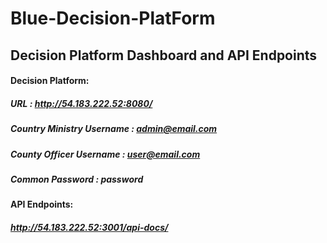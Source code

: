# Blue-Decision-PlatForm

## Decision Platform Dashboard and API Endpoints

#### Decision Platform:
##### URL : http://54.183.222.52:8080/
##### Country Ministry Username : admin@email.com
##### County Officer Username : user@email.com
##### Common Password : password

#### API Endpoints:
##### http://54.183.222.52:3001/api-docs/
